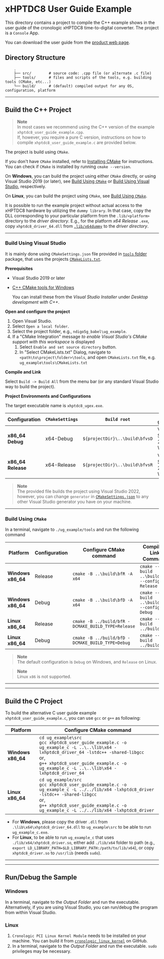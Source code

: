# xHPTDC8 User Guide Example

This directory contains a project to compile the C++ example shows in the user guide of the cronologic xHPTDC8 time-to-digital converter. The project is a `Console` App.

You can download the user guide from the [product web page](https://www.cronologic.de/products/tdcs/xhptdc8-pcie).


## Directory Structure
```
    .
    ├── src/        # source code: .cpp file (or alternate .c file)
    ├── tools/      # files and scripts of the tools, e.g. building tools (CMake, etc...)
    └── build/      # (default) compiled output for any OS, configuration, platform
```

---

## Build the C++ Project
> **Note**<br>
> In most cases we recommend using the C++ version of the example `xhptdc8_user_guide_example.cpp`.<br>
> If, however, you require a pure C version, instructions on how to compile `xhptdc8_user_guide_example.c` are provided below.

The project is build using `CMake`.

If you don't have `CMake` installed, refer to [Installing CMake](https://cmake.org/install/) for instructions. You can check if `CMake` is installed by
running `cmake --version`.

On **Windows**, you can build the project using either `CMake` directly, or using Visual Studio 2019 (or later), see [Build Using `CMake`](#build-using-cmake) or [Build Using Visual Studio](#build-using-visual-studio), respectively.

On **Linux**, you can build the project using `CMake`, see [Build Using `CMake`](#build-using-cmake).

It is possible to run the example project without actual access to the xHPTDC8 hardware by utilizing the `dummy library`. In that case, copy the DLL corresponding to your particular platform from the `.lib/<platform>` directory to the _driver directory_. E.g., for the platform _x64 Release_ `.exe`, copy `xhptdc8_driver_64.dll` from [`.lib/x64dummy`](../lib/x64dummy/) to the _driver directory_.

---

### Build Using Visual Studio
It is mainly done using `CMakeSettings.json` file provided in [`tools` folder](/tools/CMakeSettings.json) package, that uses the projects [`CMakeLists.txt`](/tools/CMakeLists.tx).

**Prerequisites**
- Visual Studio 2019 or later
- [C++ CMake tools for Windows](https://docs.microsoft.com/en-us/cpp/build/cmake-projects-in-visual-studio#installation)

  You can install these from the _Visual Studio Installer_ under 
  _Desktop development with C++_.

**Open and configure the project**
1. Open Visual Studio.
2. Select `Open a local folder`.
3. Select the project folder, e.g., `ndigo5g_babel\ug_example`.
4. If a "CMake Integration" message _to enable Visual Studio's CMake support with this workspace_ is displayed
   1. Select `Enable and set source directory` button.
   2. In "Select CMakeLists.txt" Dialog, navigate to `<path\to\project\folder>\tools`, and open `CMakeLists.txt` file, e.g. `ug_example\tools\CMakeLists.txt`

**Compile and Link**

Select `Build -> Build All` from the menu bar (or any standard Visual Studio way to build the project).

**Project Environments and Configurations**

The target executable name is `xhptdc8_ugex.exe`.

| Configuration     | `CMakeSettings` | `Build root`                     | `CMake generator`     | Output Folder          |
| ----------------- | --------------- | -------------------------------- | --------------------- | ---------------------  |
| **x86_64 Debug**  | x64-Debug       | `${projectDir}\..\build\bfvsD`   | Visual Studio 17 2022 Win64 | `lib\x64\Release`   |
| **x86_64 Release**| x64-Release     | `${projectDir}\..\build\bfvsR`   | Visual Studio 17 2022 Win64 | `lib\x64\Debug`   |

> **Note**<br>
The provided file builds the project using Visual Studio 2022, however, you can change `generator` in [`CMakeSettings.json`](./tools/CMakeSettings.json) to any other Visual Studio generator you have on your machine.

---

### Build Using `CMake`

In a terminal, navigate to `./ug_example/tools` and run the following command

| Platform          | Configuration | Configure CMake command                                                         | Compile & Link Command                            | Output Folder          |
| ----------------- | ------------- | -------------------------------------------------     | ------------------------------------------------- | ---------------------  |
| **Windows x86_64**| Release       | `cmake -B ..\build\bfR -A x64`                                                  | `cmake --build ..\build\bfR --config Release`     | `lib\x64\Release`   |
| **Windows x86_64**| Debug         | `cmake -B ..\build\bfD -A x64`                                                  | `cmake --build ..\build\bfD --config Debug`       | `lib\x64\Debug`     |
| **Linux x86_64**  | Release       | `cmake -B ../build/bfR -DCMAKE_BUILD_TYPE=Release`                              | `cmake --build ../build/bfR`                      | `lib/x64`   |
| **Linux x86_64**  | Debug         | `cmake -B ../build/bfD -DCMAKE_BUILD_TYPE=Debug`                                | `cmake --build ../build/bfD`                      | `lib/x64`     |

> **Note**<br>
The default configuration is `Debug` on Windows, and `Release` on Linux.

> **Note**<br>
Linux `x86` is not supported.

---

---

## Build the C Project

To build the alternative C user guide example `xhptdc8_user_guide_example.c`, you can use `gcc` or `g++` as following:

| Platform          | Configure CMake command                               
| ----------------- | -------------------------------------------------     
| **Windows x86_64**| `cd ug_example\src`<br>`gcc xhptdc8_user_guide_example.c -o ug_example_c -L ..\..\lib\x64 -lxhptdc8_driver_64 -lstdc++ -shared-libgcc`<br>or,<br>`g++ xhptdc8_user_guide_example.c -o ug_example_c -L ..\..\lib\x64 -lxhptdc8_driver_64`
| **Linux x86_64**| `cd ug_example/src`<br>`gcc xhptdc8_user_guide_example.c -o ug_example_c -L ../../lib/x64 -lxhptdc8_driver -lstdc++ -shared-libgcc`<br>or,<br>`g++ xhptdc8_user_guide_example.c -o ug_example_c -L ../../lib/x64 -lxhptdc8_driver`

* For **Windows**, please copy the driver `.dll` from `.\lib\x64\xhptdc8_driver_64.dll` to `ug_example\src` to be able to run `ug_example_c.exe`.
* For **Linux**, to be able to run `ug_example_c` that uses `./lib/x64/xhptdc8_driver.so`, either add `./lib/x64` folder to path (e.g., `export LD_LIBRARY_PATH=$LD_LIBRARY_PATH:/path/to/lib/x64`), or copy `xhptdc8_driver.so` to `/usr/lib` (needs `sudo`).

---

---

## Run/Debug the Sample

### Windows
In a terminal, navigate to the _Output Folder_ and run the executable. Alternatively, if you are using Visual Studio, you can run/debug the program from within Visual Studio.

### Linux
1. `Cronologic PCI Linux Kernel Module` needs to be installed on your machine. You can build it from [`cronologic_linux_kernel`](https://github.com/cronologic-de/cronologic_linux_kernel) on GitHub.
2. In a terminal, navigate to the _Output Folder_ and run the executable. `sudo` privileges may be necessary.